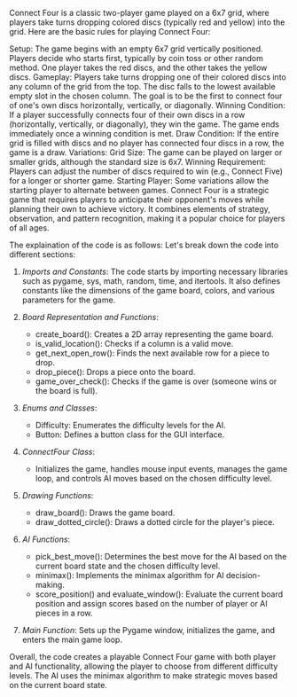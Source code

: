 Connect Four is a classic two-player game played on a 6x7 grid, where players take turns dropping colored discs (typically red and yellow) into the grid. Here are the basic rules for playing Connect Four:

Setup:
The game begins with an empty 6x7 grid vertically positioned.
Players decide who starts first, typically by coin toss or other random method.
One player takes the red discs, and the other takes the yellow discs.
Gameplay:
Players take turns dropping one of their colored discs into any column of the grid from the top.
The disc falls to the lowest available empty slot in the chosen column.
The goal is to be the first to connect four of one's own discs horizontally, vertically, or diagonally.
Winning Condition:
If a player successfully connects four of their own discs in a row (horizontally, vertically, or diagonally), they win the game.
The game ends immediately once a winning condition is met.
Draw Condition:
If the entire grid is filled with discs and no player has connected four discs in a row, the game is a draw.
Variations:
Grid Size: The game can be played on larger or smaller grids, although the standard size is 6x7.
Winning Requirement: Players can adjust the number of discs required to win (e.g., Connect Five) for a longer or shorter game.
Starting Player: Some variations allow the starting player to alternate between games.
Connect Four is a strategic game that requires players to anticipate their opponent's moves while planning their own to achieve victory. It combines elements of strategy, observation, and pattern recognition, making it a popular choice for players of all ages.

The explaination of the code is as follows:
Let's break down the code into different sections:

1. *Imports and Constants*: The code starts by importing necessary libraries such as pygame, sys, math, random, time, and itertools. It also defines constants like the dimensions of the game board, colors, and various parameters for the game.

2. *Board Representation and Functions*: 
   - create_board(): Creates a 2D array representing the game board.
   - is_valid_location(): Checks if a column is a valid move.
   - get_next_open_row(): Finds the next available row for a piece to drop.
   - drop_piece(): Drops a piece onto the board.
   - game_over_check(): Checks if the game is over (someone wins or the board is full).

3. *Enums and Classes*: 
   - Difficulty: Enumerates the difficulty levels for the AI.
   - Button: Defines a button class for the GUI interface.

4. *ConnectFour Class*: 
   - Initializes the game, handles mouse input events, manages the game loop, and controls AI moves based on the chosen difficulty level.

5. *Drawing Functions*: 
   - draw_board(): Draws the game board.
   - draw_dotted_circle(): Draws a dotted circle for the player's piece.

6. *AI Functions*: 
   - pick_best_move(): Determines the best move for the AI based on the current board state and the chosen difficulty level.
   - minimax(): Implements the minimax algorithm for AI decision-making.
   - score_position() and evaluate_window(): Evaluate the current board position and assign scores based on the number of player or AI pieces in a row.

7. *Main Function*: Sets up the Pygame window, initializes the game, and enters the main game loop.

Overall, the code creates a playable Connect Four game with both player and AI functionality, allowing the player to choose from different difficulty levels. The AI uses the minimax algorithm to make strategic moves based on the current board state.

